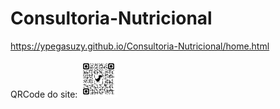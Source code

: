 # Consultoria-Nutricional

<!-- links que estamos usando como modelo:
---------------------------
https://nutrimixconsultoria.com.br/
-------------------------
https://clinicajulianacatapano.com.br/nutricao-esportiva/?gad_source=1&gclid=EAIaIQobChMIxavXnMHZhQMVmUhIAB1hFgavEAAYAiAAEgJ7n_D_BwE
------------------------------
https://nutrirogeriomaschiao.com.br/?gad_source=1&gclid=EAIaIQobChMIxavXnMHZhQMVmUhIAB1hFgavEAAYASAAEgIrm_D_BwE 

-->

https://ypegasuzy.github.io/Consultoria-Nutricional/home.html


QRCode do site:
<img src="qrcode_ypegasuzy.github.io.png" alt="" width=60vw>


